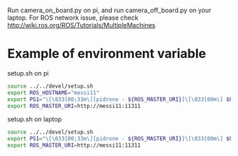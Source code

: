 Run camera_on_board.py on pi, and run camera_off_board.py on your laptop.
For ROS network issue, please check http://wiki.ros.org/ROS/Tutorials/MultipleMachines

# Example of environment variable  
setup.sh on pi
```bash
source ../../devel/setup.sh
export ROS_HOSTNAME="messi11"
export PS1="\[\033[00;33m\][pidrone - ${ROS_MASTER_URI}]\[\033[00m\] $PS1"
export ROS_MASTER_URI=http://messi11:11311
```

setup.sh on laptop
```bash
source ../../devel/setup.sh
export PS1="\[\033[00;33m\][pidrone - ${ROS_MASTER_URI}]\[\033[00m\] $PS1"
export ROS_MASTER_URI=http://messi11:11311
```
